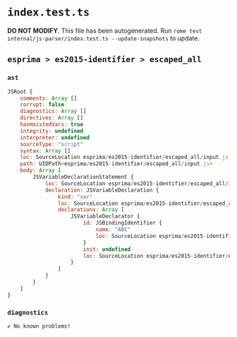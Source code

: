# `index.test.ts`

**DO NOT MODIFY**. This file has been autogenerated. Run `rome test internal/js-parser/index.test.ts --update-snapshots` to update.

## `esprima > es2015-identifier > escaped_all`

### `ast`

```javascript
JSRoot {
	comments: Array []
	corrupt: false
	diagnostics: Array []
	directives: Array []
	hasHoistedVars: true
	integrity: undefined
	interpreter: undefined
	sourceType: "script"
	syntax: Array []
	loc: SourceLocation esprima/es2015-identifier/escaped_all/input.js 1:0-2:0
	path: UIDPath<esprima/es2015-identifier/escaped_all/input.js>
	body: Array [
		JSVariableDeclarationStatement {
			loc: SourceLocation esprima/es2015-identifier/escaped_all/input.js 1:0-1:23
			declaration: JSVariableDeclaration {
				kind: "var"
				loc: SourceLocation esprima/es2015-identifier/escaped_all/input.js 1:0-1:23
				declarations: Array [
					JSVariableDeclarator {
						id: JSBindingIdentifier {
							name: "ABC"
							loc: SourceLocation esprima/es2015-identifier/escaped_all/input.js 1:4-1:22 (ABC)
						}
						init: undefined
						loc: SourceLocation esprima/es2015-identifier/escaped_all/input.js 1:4-1:22
					}
				]
			}
		}
	]
}
```

### `diagnostics`

```
✔ No known problems!

```
